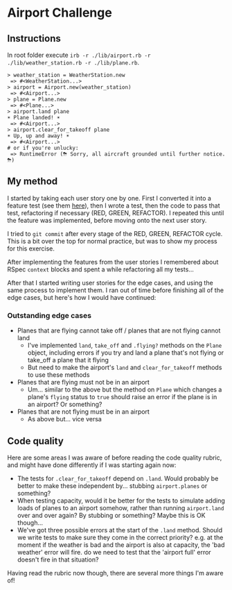 # Airport Challenge

## Instructions

In root folder execute `irb -r ./lib/airport.rb -r ./lib/weather_station.rb -r ./lib/plane.rb`.

```
> weather_station = WeatherStation.new
 => #<WeatherStation...>
> airport = Airport.new(weather_station)
 => #<Airport...>
> plane = Plane.new
 => #<Plane...>
> airport.land plane
☀️ Plane landed! ☀️
 => #<Airport...>
> airport.clear_for_takeoff plane
☀️ Up, up and away! ☀️
 => #<Airport...>
# or if you're unlucky:
 => RuntimeError (⛈ Sorry, all aircraft grounded until further notice. ⛈)
```

## My method

I started by taking each user story one by one. First I converted it into a feature test (see them [here](notes.md)), then I wrote a test, then the code to pass that test, refactoring if necessary (RED, GREEN, REFACTOR). I repeated this until the feature was implemented, before moving onto the next user story.

I tried to `git commit` after every stage of the RED, GREEN, REFACTOR cycle. This is a bit over the top for normal practice, but was to show my process for this exercise.

After implementing the features from the user stories I remembered about RSpec `context` blocks and spent a while refactoring all my tests...

After that I started writing user stories for the edge cases, and using the same process to implement them. I ran out of time before finishing all of the edge cases, but here's how I would have continued:

### Outstanding edge cases

- Planes that are flying cannot take off / planes that are not flying cannot land
  - I've implemented `land`, `take_off` and `.flying?` methods on the `Plane` object, including errors if you try and land a plane that's not flying or take_off a plane that it flying
  - But need to make the airport's `land` and `clear_for_takeoff` methods to use these methods
- Planes that are flying must not be in an airport
  - Um... similar to the above but the method on `Plane` which changes a plane's `flying` status to `true` should raise an error if the plane is in an airport? Or something?
- Planes that are not flying must be in an airport
  - As above but... vice versa

## Code quality

Here are some areas I was aware of before reading the code quality rubric, and might have done differently if I was starting again now:

- The tests for `.clear_for_takeoff` depend on `.land`. Would probably be better to  make these independent by... stubbing `airport.planes` or something?
- When testing capacity, would it be better for the tests to simulate adding loads of planes to an airport somehow, rather than running `airport.land` over and over again? By stubbing or something? Maybe this is OK though...
- We've got three possible errors at the start of the `.land` method. Should we write tests to make sure they come in the correct priority? e.g. at the moment if the weather is bad and the airport is also at capacity, the 'bad weather' error will fire. do we need to test that the 'airport full' error doesn't fire in that situation?

Having read the rubric now though, there are several more things I'm aware of!